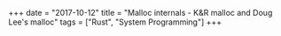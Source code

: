 +++
date = "2017-10-12"
title = "Malloc internals - K&R malloc and Doug Lee's malloc"
tags = ["Rust", "System Programming"]
+++
